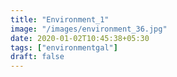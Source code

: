 ```yaml
---
title: "Environment_1"
image: "/images/environment_36.jpg"
date: 2020-01-02T10:45:38+05:30
tags: ["environmentgal"]
draft: false
---
```


